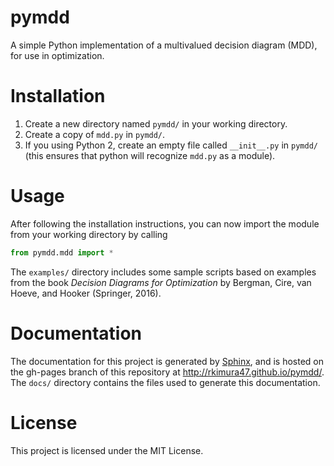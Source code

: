 # pymdd
A simple Python implementation of a multivalued decision diagram (MDD), for use in optimization.

# Installation
1. Create a new directory named `pymdd/` in your working directory.
2. Create a copy of `mdd.py` in `pymdd/`.
3. If you using Python 2, create an empty file called `__init__.py` in `pymdd/`
    (this ensures that python will recognize `mdd.py` as a module).

# Usage
After following the installation instructions, you can now import the module from your working directory by calling
```python
from pymdd.mdd import *
```

The `examples/` directory includes some sample scripts based on examples from the book *Decision Diagrams for Optimization* by Bergman, Cire, van Hoeve, and Hooker (Springer, 2016).

# Documentation
The documentation for this project is generated by [Sphinx](https://sphinx-doc.org/), and is hosted on the gh-pages branch of this repository at <http://rkimura47.github.io/pymdd/>. The `docs/` directory contains the files used to generate this documentation.

# License
This project is licensed under the MIT License.
